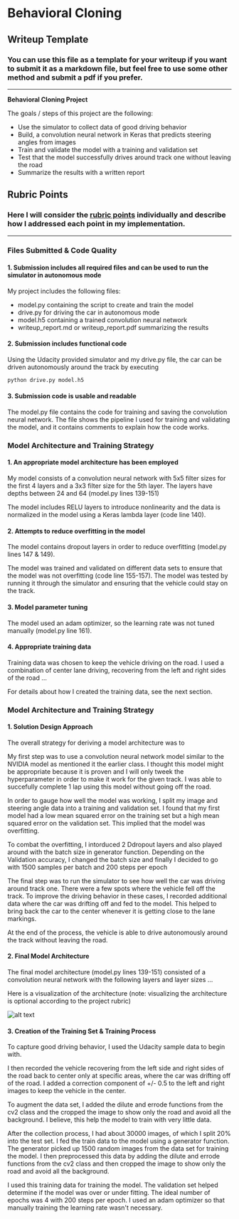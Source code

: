 # **Behavioral Cloning** 

## Writeup Template

### You can use this file as a template for your writeup if you want to submit it as a markdown file, but feel free to use some other method and submit a pdf if you prefer.

---

**Behavioral Cloning Project**

The goals / steps of this project are the following:
* Use the simulator to collect data of good driving behavior
* Build, a convolution neural network in Keras that predicts steering angles from images
* Train and validate the model with a training and validation set
* Test that the model successfully drives around track one without leaving the road
* Summarize the results with a written report


[//]: # (Image References)

[image1]: ./examples/placeholder.png "Model Visualization"
[image2]: ./examples/placeholder.png "Grayscaling"
[image3]: ./examples/placeholder_small.png "Recovery Image"
[image4]: ./examples/placeholder_small.png "Recovery Image"
[image5]: ./examples/placeholder_small.png "Recovery Image"
[image6]: ./examples/placeholder_small.png "Normal Image"
[image7]: ./examples/placeholder_small.png "Flipped Image"

## Rubric Points
### Here I will consider the [rubric points](https://review.udacity.com/#!/rubrics/432/view) individually and describe how I addressed each point in my implementation.  

---
### Files Submitted & Code Quality

#### 1. Submission includes all required files and can be used to run the simulator in autonomous mode

My project includes the following files:
* model.py containing the script to create and train the model
* drive.py for driving the car in autonomous mode
* model.h5 containing a trained convolution neural network 
* writeup_report.md or writeup_report.pdf summarizing the results

#### 2. Submission includes functional code
Using the Udacity provided simulator and my drive.py file, the car can be driven autonomously around the track by executing 
```sh
python drive.py model.h5
```

#### 3. Submission code is usable and readable

The model.py file contains the code for training and saving the convolution neural network. The file shows the pipeline I used for training and validating the model, and it contains comments to explain how the code works.

### Model Architecture and Training Strategy

#### 1. An appropriate model architecture has been employed

My model consists of a convolution neural network with 5x5 filter sizes for the first 4 layers and a 3x3 filter size for the 5th layer. The layers have depths between 24 and 64 (model.py lines 139-151) 

The model includes RELU layers to introduce nonlinearity and the data is normalized in the model using a Keras lambda layer (code line 140). 

#### 2. Attempts to reduce overfitting in the model

The model contains dropout layers in order to reduce overfitting (model.py lines 147 & 149). 

The model was trained and validated on different data sets to ensure that the model was not overfitting (code line 155-157). The model was tested by running it through the simulator and ensuring that the vehicle could stay on the track.

#### 3. Model parameter tuning

The model used an adam optimizer, so the learning rate was not tuned manually (model.py line 161).

#### 4. Appropriate training data

Training data was chosen to keep the vehicle driving on the road. I used a combination of center lane driving, recovering from the left and right sides of the road ... 

For details about how I created the training data, see the next section. 

### Model Architecture and Training Strategy

#### 1. Solution Design Approach

The overall strategy for deriving a model architecture was to 

My first step was to use a convolution neural network model similar to the NVIDIA model as mentioned it the earlier class. I thought this model might be appropriate because it is proven and I will only tweek the hyperparameter in order to make it work for the given track. I was able to succefully complete 1 lap using this model without going off the road. 

In order to gauge how well the model was working, I split my image and steering angle data into a training and validation set. I found that my first model had a low mean squared error on the training set but a high mean squared error on the validation set. This implied that the model was overfitting. 

To combat the overfitting, I intorduced 2 Ddropout layers and also played around with the batch size in generator function. Depending on the Validation accuracy, I changed the batch size and finally I decided to go with 1500 samples per batch and 200 steps per epoch 


The final step was to run the simulator to see how well the car was driving around track one. There were a few spots where the vehicle fell off the track. To improve the driving behavior in these cases, I recorded additional data where the car was drifting off and fed to the model. This helped to bring back the car to the center whenever it is getting close to the lane markings.

At the end of the process, the vehicle is able to drive autonomously around the track without leaving the road.

#### 2. Final Model Architecture

The final model architecture (model.py lines 139-151) consisted of a convolution neural network with the following layers and layer sizes ...



Here is a visualization of the architecture (note: visualizing the architecture is optional according to the project rubric)

![alt text][image1]

#### 3. Creation of the Training Set & Training Process

To capture good driving behavior, I used the Udacity sample data to begin with.

I then recorded the vehicle recovering from the left side and right sides of the road back to center only at specific areas, where the car was drifting off of the road. I added a correction component of +/- 0.5 to the left and right images to keep the vehicle in the center.


To augment the data set, I added the dilute and errode functions from the cv2 class and the cropped the image to show only the road and avoid all the background. I believe, this help the model to train with very little data.  


After the collection process, I had about 30000 images, of which I split 20% into the test set. I fed the train data to the model using a generator function. The generator picked up 1500 random images from the data set for training the model.  I then preprocessed this data by adding the dilute and errode functions from the cv2 class and then cropped the image to show only the road and avoid all the background. 

I used this training data for training the model. The validation set helped determine if the model was over or under fitting. The ideal number of epochs was 4 with 200 steps per epoch. I used an adam optimizer so that manually training the learning rate wasn't necessary.
